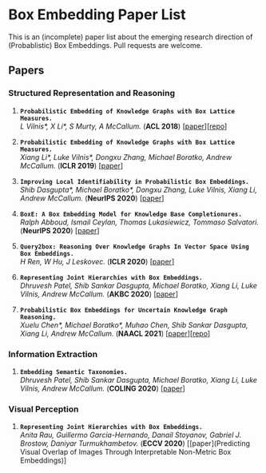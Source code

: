 # Box Embedding Paper List
This is an (incomplete) paper list about the emerging research direction of (Probablistic) Box Embeddings. Pull requests are welcome.


## Papers

### Structured Representation and Reasoning
1. **``Probabilistic Embedding of Knowledge Graphs with Box Lattice Measures.``**  
*L Vilnis\*, X Li\*, S Murty, A McCallum.* (**ACL 2018**) \[[paper](https://www.aclweb.org/anthology/P18-1025.pdf)\]\[[repo](https://github.com/Lorraine333/box_embeddings)\]  

1. **``Probabilistic Embedding of Knowledge Graphs with Box Lattice Measures.``**  
*Xiang Li\*, Luke Vilnis\*, Dongxu Zhang, Michael Boratko, Andrew McCallum.* (**ICLR 2019**) \[[paper](https://openreview.net/attachment?id=H1xSNiRcF7&name=pdf)\]  

1. **``Improving Local Identifiability in Probabilistic Box Embeddings.``**  
*Shib Dasgupta\*, Michael Boratko\*, Dongxu Zhang, Luke Vilnis, Xiang Li, Andrew McCallum.* (**NeurIPS 2020**) \[[paper](https://proceedings.neurips.cc/paper/2020/file/6dbbe6abe5f14af882ff977fc3f35501-Paper.pdf)\]  

1. **``BoxE: A Box Embedding Model for Knowledge Base Completionures.``**  
*Ralph Abboud, Ismail Ceylan, Thomas Lukasiewicz, Tommaso Salvatori.* (**NeurIPS 2020**) \[[paper](https://proceedings.neurips.cc/paper/2020/file/6dbbe6abe5f14af882ff977fc3f35501-Paper.pdf)\]  

1. **``Query2box: Reasoning Over Knowledge Graphs In Vector Space Using Box Embeddings.``**  
*H Ren, W Hu, J Leskovec.* (**ICLR 2020**) \[[paper](https://openreview.net/pdf/fe83d2016118d370eb96ed4781cda179f98f8b64.pdf)\]  

1. **``Representing Joint Hierarchies with Box Embeddings.``**  
*Dhruvesh Patel, Shib Sankar Dasgupta, Michael Boratko, Xiang Li, Luke Vilnis, Andrew McCallum.* (**AKBC 2020**) \[[paper](https://openreview.net/pdf?id=J246NSqR_l)\]  

1. **``Probabilistic Box Embeddings for Uncertain Knowledge Graph Reasoning.``**  
*Xuelu Chen\*, Michael Boratko\*, Muhao Chen, Shib Sankar Dasgupta, Xiang Li, Andrew McCallum.* (**NAACL 2021**) \[[paper](TBA)\]\[[repo](https://github.com/stasl0217/beurre)\]  


### Information Extraction
1. **``Embedding Semantic Taxonomies.``**  
*Dhruvesh Patel, Shib Sankar Dasgupta, Michael Boratko, Xiang Li, Luke Vilnis, Andrew McCallum.* (**COLING 2020**) \[[paper](https://www.aclweb.org/anthology/2020.coling-main.110/)\]  


### Visual Perception
1. **``Representing Joint Hierarchies with Box Embeddings.``**  
*Anita Rau, Guillermo Garcia-Hernando, Danail Stoyanov, Gabriel J. Brostow, Daniyar Turmukhambetov.* (**ECCV 2020**) \[[paper](Predicting Visual Overlap of Images Through Interpretable Non-Metric Box Embeddings)\]  
